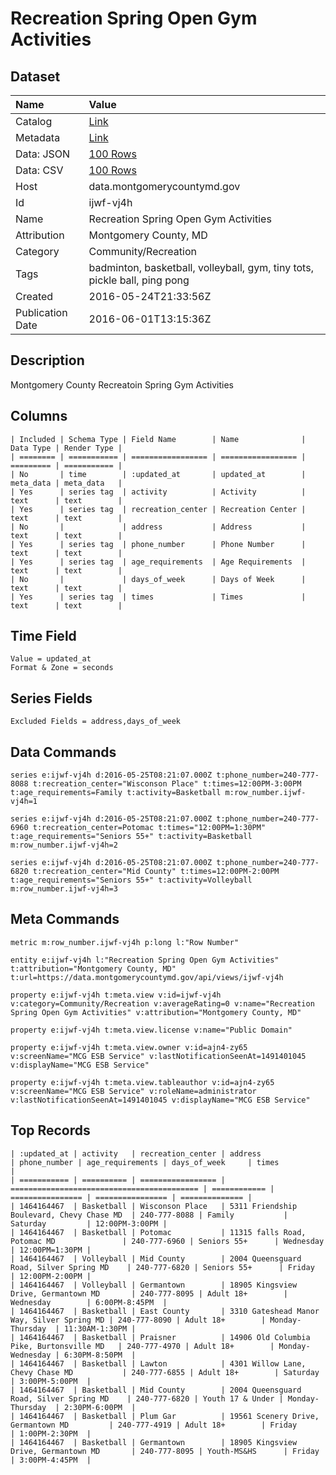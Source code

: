 # Recreation Spring Open Gym Activities

## Dataset

| Name | Value |
| :--- | :---- |
| Catalog | [Link](https://catalog.data.gov/dataset/recreation-spring-open-gym-activities) |
| Metadata | [Link](https://data.montgomerycountymd.gov/api/views/ijwf-vj4h) |
| Data: JSON | [100 Rows](https://data.montgomerycountymd.gov/api/views/ijwf-vj4h/rows.json?max_rows=100) |
| Data: CSV | [100 Rows](https://data.montgomerycountymd.gov/api/views/ijwf-vj4h/rows.csv?max_rows=100) |
| Host | data.montgomerycountymd.gov |
| Id | ijwf-vj4h |
| Name | Recreation Spring Open Gym Activities |
| Attribution | Montgomery County, MD |
| Category | Community/Recreation |
| Tags | badminton, basketball, volleyball, gym, tiny tots, pickle ball, ping pong |
| Created | 2016-05-24T21:33:56Z |
| Publication Date | 2016-06-01T13:15:36Z |

## Description

Montgomery County Recreatoin Spring Gym Activities

## Columns

```ls
| Included | Schema Type | Field Name        | Name              | Data Type | Render Type |
| ======== | =========== | ================= | ================= | ========= | =========== |
| No       | time        | :updated_at       | updated_at        | meta_data | meta_data   |
| Yes      | series tag  | activity          | Activity          | text      | text        |
| Yes      | series tag  | recreation_center | Recreation Center | text      | text        |
| No       |             | address           | Address           | text      | text        |
| Yes      | series tag  | phone_number      | Phone Number      | text      | text        |
| Yes      | series tag  | age_requirements  | Age Requirements  | text      | text        |
| No       |             | days_of_week      | Days of Week      | text      | text        |
| Yes      | series tag  | times             | Times             | text      | text        |
```

## Time Field

```ls
Value = updated_at
Format & Zone = seconds
```

## Series Fields

```ls
Excluded Fields = address,days_of_week
```

## Data Commands

```ls
series e:ijwf-vj4h d:2016-05-25T08:21:07.000Z t:phone_number=240-777-8088 t:recreation_center="Wisconson Place" t:times=12:00PM-3:00PM t:age_requirements=Family t:activity=Basketball m:row_number.ijwf-vj4h=1

series e:ijwf-vj4h d:2016-05-25T08:21:07.000Z t:phone_number=240-777-6960 t:recreation_center=Potomac t:times="12:00PM=1:30PM" t:age_requirements="Seniors 55+" t:activity=Basketball m:row_number.ijwf-vj4h=2

series e:ijwf-vj4h d:2016-05-25T08:21:07.000Z t:phone_number=240-777-6820 t:recreation_center="Mid County" t:times=12:00PM-2:00PM t:age_requirements="Seniors 55+" t:activity=Volleyball m:row_number.ijwf-vj4h=3
```

## Meta Commands

```ls
metric m:row_number.ijwf-vj4h p:long l:"Row Number"

entity e:ijwf-vj4h l:"Recreation Spring Open Gym Activities" t:attribution="Montgomery County, MD" t:url=https://data.montgomerycountymd.gov/api/views/ijwf-vj4h

property e:ijwf-vj4h t:meta.view v:id=ijwf-vj4h v:category=Community/Recreation v:averageRating=0 v:name="Recreation Spring Open Gym Activities" v:attribution="Montgomery County, MD"

property e:ijwf-vj4h t:meta.view.license v:name="Public Domain"

property e:ijwf-vj4h t:meta.view.owner v:id=ajn4-zy65 v:screenName="MCG ESB Service" v:lastNotificationSeenAt=1491401045 v:displayName="MCG ESB Service"

property e:ijwf-vj4h t:meta.view.tableauthor v:id=ajn4-zy65 v:screenName="MCG ESB Service" v:roleName=administrator v:lastNotificationSeenAt=1491401045 v:displayName="MCG ESB Service"
```

## Top Records

```ls
| :updated_at | activity   | recreation_center | address                                    | phone_number | age_requirements | days_of_week     | times          | 
| =========== | ========== | ================= | ========================================== | ============ | ================ | ================ | ============== | 
| 1464164467  | Basketball | Wisconson Place   | 5311 Friendship Boulevard, Chevy Chase MD  | 240-777-8088 | Family           | Saturday         | 12:00PM-3:00PM | 
| 1464164467  | Basketball | Potomac           | 11315 falls Road, Potomac MD               | 240-777-6960 | Seniors 55+      | Wednesday        | 12:00PM=1:30PM | 
| 1464164467  | Volleyball | Mid County        | 2004 Queensguard Road, Silver Spring MD    | 240-777-6820 | Seniors 55+      | Friday           | 12:00PM-2:00PM | 
| 1464164467  | Volleyball | Germantown        | 18905 Kingsview Drive, Germantown MD       | 240-777-8095 | Adult 18+        | Wednesday        | 6:00PM-8:45PM  | 
| 1464164467  | Basketball | East County       | 3310 Gateshead Manor Way, Silver Spring MD | 240-777-8090 | Adult 18+        | Monday-Thursday  | 11:30AM-1:30PM | 
| 1464164467  | Basketball | Praisner          | 14906 Old Columbia Pike, Burtonsville MD   | 240-777-4970 | Adult 18+        | Monday-Wednesday | 6:30PM-8:50PM  | 
| 1464164467  | Basketball | Lawton            | 4301 Willow Lane, Chevy Chase MD           | 240-777-6855 | Adult 18+        | Saturday         | 3:00PM-5:00PM  | 
| 1464164467  | Basketball | Mid County        | 2004 Queensguard Road, Silver Spring MD    | 240-777-6820 | Youth 17 & Under | Monday-Thursday  | 2:30PM-6:00PM  | 
| 1464164467  | Basketball | Plum Gar          | 19561 Scenery Drive, Germantown MD         | 240-777-4919 | Adult 18+        | Friday           | 1:00PM-2:30PM  | 
| 1464164467  | Basketball | Germantown        | 18905 Kingsview Drive, Germantown MD       | 240-777-8095 | Youth-MS&HS      | Friday           | 3:00PM-4:45PM  | 
```
